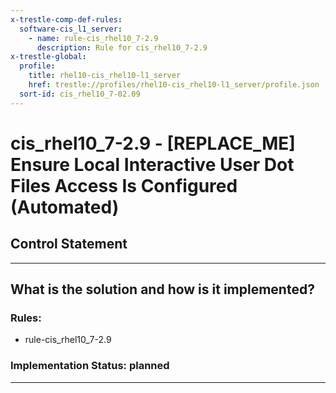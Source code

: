 ```yaml
---
x-trestle-comp-def-rules:
  software-cis_l1_server:
    - name: rule-cis_rhel10_7-2.9
      description: Rule for cis_rhel10_7-2.9
x-trestle-global:
  profile:
    title: rhel10-cis_rhel10-l1_server
    href: trestle://profiles/rhel10-cis_rhel10-l1_server/profile.json
  sort-id: cis_rhel10_7-02.09
---
```


# cis_rhel10_7-2.9 - \[REPLACE_ME\] Ensure Local Interactive User Dot Files Access Is Configured (Automated)

## Control Statement

______________________________________________________________________

## What is the solution and how is it implemented?

<!-- For implementation status enter one of: implemented, partial, planned, alternative, not-applicable -->

<!-- Note that the list of rules under ### Rules: is read-only and changes will not be captured after assembly to JSON -->

<!-- Add control implementation description here for control: cis_rhel10_7-2.9 -->

### Rules:

  - rule-cis_rhel10_7-2.9

### Implementation Status: planned

______________________________________________________________________
